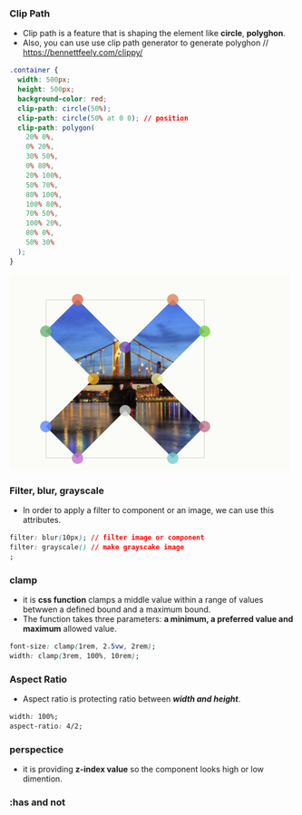 ### Clip Path

- Clip path is a feature that is shaping the element like **circle**, **polyghon**.
- Also, you can use use clip path generator to generate polyghon
  // https://bennettfeely.com/clippy/

```css
.container {
  width: 500px;
  height: 500px;
  background-color: red;
  clip-path: circle(50%);
  clip-path: circle(50% at 0 0); // position
  clip-path: polygon(
    20% 0%,
    0% 20%,
    30% 50%,
    0% 80%,
    20% 100%,
    50% 70%,
    80% 100%,
    100% 80%,
    70% 50%,
    100% 20%,
    80% 0%,
    50% 30%
  );
}
```

![](./star.png)

### Filter, blur, grayscale

- In order to apply a filter to component or an image, we can use this attributes.

```css
filter: blur(10px); // filter image or component
filter: grayscale() // make grayscake image
;
```

### clamp

- it is **css function** clamps a middle value within a range of values betwwen a defined bound and a maximum bound.
- The function takes three parameters: **a minimum, a preferred value and maximum** allowed value.

```css
font-size: clamp(1rem, 2.5vw, 2rem);
width: clamp(3rem, 100%, 10rem);
```

### Aspect Ratio

- Aspect ratio is protecting ratio between **_width and height_**.

```css
width: 100%;
aspect-ratio: 4/2;
```

### perspectice
* it is providing **z-index value** so the component looks high or low dimention.

### :has and not
